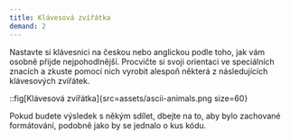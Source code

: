 ```yaml
---
title: Klávesová zvířátka
demand: 2
---
```


Nastavte si klávesnici na českou nebo anglickou podle toho, jak vám osobně přijde nejpohodlnější. Procvičte si svoji orientaci ve speciálních znacích a zkuste pomocí nich vyrobit alespoň některá z následujících klávesových zvířátek.

::fig[Klávesová zvířátka]{src=assets/ascii-animals.png size=60}

Pokud budete výsledek s někým sdílet, dbejte na to, aby bylo zachované formátování, podobně jako by se jednalo o kus kódu.
